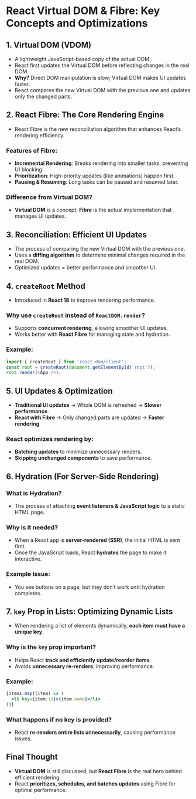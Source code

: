 # React Virtual DOM & Fibre: Key Concepts and Optimizations

## 1. Virtual DOM (VDOM)
- A lightweight JavaScript-based copy of the actual DOM.
- React first updates the Virtual DOM before reflecting changes in the real DOM.
- **Why?** Direct DOM manipulation is slow; Virtual DOM makes UI updates faster.
- React compares the new Virtual DOM with the previous one and updates only the changed parts.

## 2. React Fibre: The Core Rendering Engine
- React Fibre is the new reconciliation algorithm that enhances React’s rendering efficiency.

### Features of Fibre:
- **Incremental Rendering**: Breaks rendering into smaller tasks, preventing UI blocking.
- **Prioritization**: High-priority updates (like animations) happen first.
- **Pausing & Resuming**: Long tasks can be paused and resumed later.

### Difference from Virtual DOM?
- **Virtual DOM** is a concept; **Fibre** is the actual implementation that manages UI updates.

## 3. Reconciliation: Efficient UI Updates
- The process of comparing the new Virtual DOM with the previous one.
- Uses a **diffing algorithm** to determine minimal changes required in the real DOM.
- Optimized updates = better performance and smoother UI.

## 4. `createRoot` Method
- Introduced in **React 18** to improve rendering performance.

### Why use `createRoot` instead of `ReactDOM.render`?
- Supports **concurrent rendering**, allowing smoother UI updates.
- Works better with **React Fibre** for managing state and hydration.

### Example:
```javascript
import { createRoot } from 'react-dom/client';
const root = createRoot(document.getElementById('root'));
root.render(<App />);
```

## 5. UI Updates & Optimization
- **Traditional UI updates** → Whole DOM is refreshed → **Slower performance**.
- **React with Fibre** → Only changed parts are updated → **Faster rendering**.

### React optimizes rendering by:
- **Batching updates** to minimize unnecessary renders.
- **Skipping unchanged components** to save performance.

## 6. Hydration (For Server-Side Rendering)
### What is Hydration?
- The process of attaching **event listeners & JavaScript logic** to a static HTML page.

### Why is it needed?
- When a React app is **server-rendered (SSR)**, the initial HTML is sent first.
- Once the JavaScript loads, React **hydrates** the page to make it interactive.

### Example Issue:
- You see buttons on a page, but they don’t work until hydration completes.

## 7. `key` Prop in Lists: Optimizing Dynamic Lists
- When rendering a list of elements dynamically, **each item must have a unique key**.

### Why is the `key` prop important?
- Helps React **track and efficiently update/reorder items**.
- Avoids **unnecessary re-renders**, improving performance.

### Example:
```jsx
{items.map((item) => (
  <li key={item.id}>{item.name}</li>
))}
```

### What happens if no key is provided?
- React **re-renders entire lists unnecessarily**, causing performance issues.

## Final Thought
- **Virtual DOM** is still discussed, but **React Fibre** is the real hero behind efficient rendering.
- React **prioritizes, schedules, and batches updates** using Fibre for optimal performance.